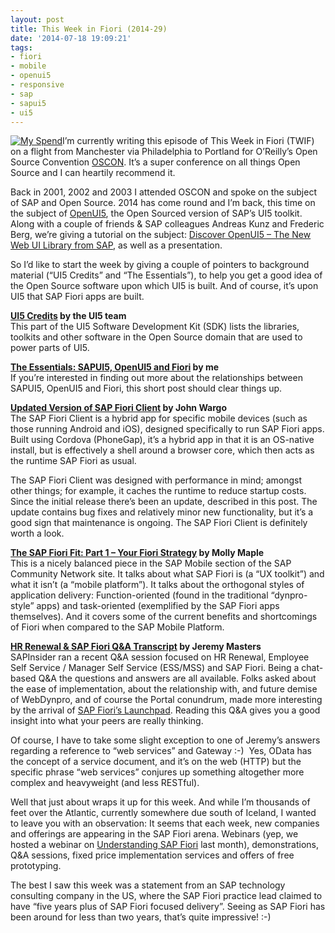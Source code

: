 ```yaml
---
layout: post
title: This Week in Fiori (2014-29)
date: '2014-07-18 19:09:21'
tags:
- fiori
- mobile
- openui5
- responsive
- sap
- sapui5
- ui5
---
```



[![My Spend](http://pipetree.com/qmacro/blog/wp-content/uploads/2014/07/Screen-Shot-2014-07-19-at-08.59.33-300x213.png)](http://pipetree.com/qmacro/blog/wp-content/uploads/2014/07/Screen-Shot-2014-07-19-at-08.59.33.png)I’m currently writing this episode of This Week in Fiori (TWIF) on a flight from Manchester via Philadelphia to Portland for O’Reilly’s Open Source Convention [OSCON](http://www.oscon.com/oscon2014). It’s a super conference on all things Open Source and I can heartily recommend it.

Back in 2001, 2002 and 2003 I attended OSCON and spoke on the subject of SAP and Open Source. 2014 has come round and I’m back, this time on the subject of [OpenUI5](http://openui5.org/), the Open Sourced version of SAP’s UI5 toolkit. Along with a couple of friends & SAP colleagues Andreas Kunz and Frederic Berg, we’re giving a tutorial on the subject: [Discover OpenUI5 – The New Web UI Library from SAP](http://www.oscon.com/oscon2014/public/schedule/detail/35988), as well as a presentation.

So I’d like to start the week by giving a couple of pointers to background material (“UI5 Credits” and “The Essentials”), to help you get a good idea of the Open Source software upon which UI5 is built. And of course, it’s upon UI5 that SAP Fiori apps are built.

**[UI5 Credits](https://sapui5.hana.ondemand.com/sdk/#credits.html) by the UI5 team**  
 This part of the UI5 Software Development Kit (SDK) lists the libraries, toolkits and other software in the Open Source domain that are used to power parts of UI5.

**[The Essentials: SAPUI5, OpenUI5 and Fiori](http://www.bluefinsolutions.com/Blogs/DJ-Adams/February-2014/The-essentials-SAP-UI5-OpenUI5-and-Fiori/) by me**  
 If you’re interested in finding out more about the relationships between SAPUI5, OpenUI5 and Fiori, this short post should clear things up.

**[Updated Version of SAP Fiori Client](http://scn.sap.com/community/mobile/blog/2014/07/13/updated-version-of-the-sap-fiori-client-available) by John Wargo**  
 The SAP Fiori Client is a hybrid app for specific mobile devices (such as those running Android and iOS), designed specifically to run SAP Fiori apps. Built using Cordova (PhoneGap), it’s a hybrid app in that it is an OS-native install, but is effectively a shell around a browser core, which then acts as the runtime SAP Fiori as usual.

The SAP Fiori Client was designed with performance in mind; amongst other things; for example, it caches the runtime to reduce startup costs. Since the initial release there’s been an update, described in this post. The update contains bug fixes and relatively minor new functionality, but it’s a good sign that maintenance is ongoing. The SAP Fiori Client is definitely worth a look.

**[The SAP Fiori Fit: Part 1 – Your Fiori Strategy](http://scn.sap.com/community/mobile/blog/2014/07/16/the-sap-fiori-fit-part-1--your-fiori-strategy) by Molly Maple**  
 This is a nicely balanced piece in the SAP Mobile section of the SAP Community Network site. It talks about what SAP Fiori is (a “UX toolkit”) and what it isn’t (a “mobile platform”). It talks about the orthogonal styles of application delivery: Function-oriented (found in the traditional “dynpro-style” apps) and task-oriented (exemplified by the SAP Fiori apps themselves). And it covers some of the current benefits and shortcomings of Fiori when compared to the SAP Mobile Platform.

**[HR Renewal & SAP Fiori Q&A Transcript](http://sapinsider.wispubs.com/Assets/Q-and-As/2014/July/QA-with-Jeremy-Masters-on-HR-Renewal-Fiori-and-ESS-MSS) by Jeremy Masters**  
 SAPInsider ran a recent Q&A session focused on HR Renewal, Employee Self Service / Manager Self Service (ESS/MSS) and SAP Fiori. Being a chat-based Q&A the questions and answers are all available. Folks asked about the ease of implementation, about the relationship with, and future demise of WebDynpro, and of course the Portal conundrum, made more interesting by the arrival of [SAP Fiori’s Launchpad](http://www.bluefinsolutions.com/Blogs/DJ-Adams/February-2014/The-essentials-SAP-UI5-OpenUI5-and-Fiori/). Reading this Q&A gives you a good insight into what your peers are really thinking.

Of course, I have to take some slight exception to one of Jeremy’s answers regarding a reference to “web services” and Gateway :-)  Yes, OData has the concept of a service document, and it’s on the web (HTTP) but the specific phrase “web services” conjures up something altogether more complex and heavyweight (and less RESTful).

Well that just about wraps it up for this week. And while I’m thousands of feet over the Atlantic, currently somewhere due south of Iceland, I wanted to leave you with an observation: It seems that each week, new companies and offerings are appearing in the SAP Fiori arena. Webinars (yep, we hosted a webinar on [Understanding SAP Fiori](http://www.bluefinsolutions.com/Blogs/DJ-Adams/July-2014/Webinar-more-Understanding-SAP-Fiori/) last month), demonstrations, Q&A sessions, fixed price implementation services and offers of free prototyping.

The best I saw this week was a statement from an SAP technology consulting company in the US, where the SAP Fiori practice lead claimed to have “five years plus of SAP Fiori focused delivery”. Seeing as SAP Fiori has been around for less than two years, that’s quite impressive! :-)

 


